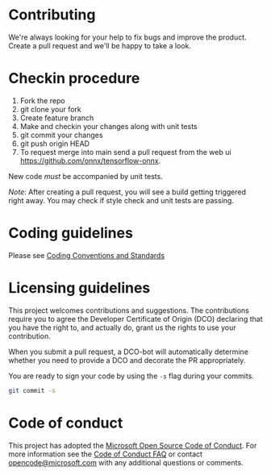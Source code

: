 <!--- SPDX-License-Identifier: Apache-2.0 -->

# Contributing

We're always looking for your help to fix bugs and improve the product. Create a pull request and we'll be happy to take a look.

# Checkin procedure
1. Fork the repo
2. git clone your fork
3. Create feature branch
4. Make and checkin your changes along with unit tests
5. git commit your changes
6. git push origin HEAD
7. To request merge into main send a pull request from the web ui
https://github.com/onnx/tensorflow-onnx.


New code *must* be accompanied by unit tests.

*Note*: After creating a pull request, you will see a build getting triggered right away. You may check if style check and unit tests are passing.


# Coding guidelines
Please see [Coding Conventions and Standards](http://google.github.io/styleguide/pyguide.html)

# Licensing guidelines
This project welcomes contributions and suggestions. The contributions require you to
agree the Developer Certificate of Origin (DCO) declaring that you have the right to,
and actually do, grant us the rights to use your contribution.

When you submit a pull request, a DCO-bot will automatically determine whether you need
to provide a DCO and decorate the PR appropriately.

You are ready to sign your code by using the `-s` flag during your commits.

```sh
git commit -s
```


# Code of conduct
This project has adopted the [Microsoft Open Source Code of Conduct](https://opensource.microsoft.com/codeofconduct/).
For more information see the [Code of Conduct FAQ](https://opensource.microsoft.com/codeofconduct/faq/)
or contact [opencode@microsoft.com](mailto:opencode@microsoft.com) with any additional questions or comments.
